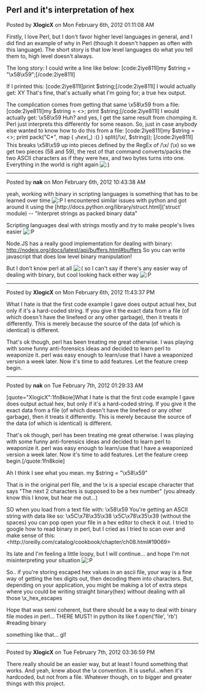 ## Perl and it's interpretation of hex
Posted by **XlogicX** on Mon February 6th, 2012 01:11:08 AM

Firstly, I love Perl, but I don't favor higher level languages in general, and I did find an example of why in Perl (though it doesn't happen as often with this language). The short story is that low level languages do what you tell them to, high level doesn't always.

The long story:
I could write a line like below:
[code:2iye811l]my $string = &quot;\x58\x59&quot;;[/code:2iye811l]

If I printed this:
[code:2iye811l]print $string;[/code:2iye811l]
I would actually get: XY
That's fine, that's actually what I'm going for; a true hex output.

The complication comes from getting that same \x58\x59 from a file:
[code:2iye811l]my $string = &lt;&gt;;
print $string;[/code:2iye811l]
I would actually get: \x58\x59
Huh? and yes, I get the same result from chomping it. Perl just interprets this differently for some reason. So, just in case anybody else wanted to know how to do this from a file:
[code:2iye811l]my $string = &lt;&gt;;
print pack(&quot;C*&quot;, map { $_ ? hex($_) &#58;() } split(/\\x/, $string));
[/code:2iye811l]
This breaks \x58\x59 up into pieces defined by the RegEx of /\\x/ (\x) so we get two pieces (58 and 59), the rest of that command converts/packs the two ASCII characters as if they were hex, and two bytes turns into one. Everything in the world is right again <!-- s:) --><img src="{SMILIES_PATH}/icon_e_smile.gif" alt=":)" title="Smile" /><!-- s:) -->

--------------------------------------------------------------------------------

Posted by **nak** on Mon February 6th, 2012 10:43:38 AM

yeah, working with binary in scripting languages is something that has to be learned over time <!-- s:P --><img src="{SMILIES_PATH}/icon_razz.gif" alt=":P" title="Razz" /><!-- s:P -->
I encountered similar issues with python and got around it using the [http&#58;//docs&#46;python&#46;org/library/struct&#46;html]('struct' module) -- &quot;Interpret strings as packed binary data&quot;

Scripting languages deal with strings mostly and _try_ to make people's lives easier <!-- s:P --><img src="{SMILIES_PATH}/icon_razz.gif" alt=":P" title="Razz" /><!-- s:P -->

Node.JS has a really good implementation for dealing with binary: <!-- m --><a class="postlink" href="http://nodejs.org/docs/latest/api/buffers.html#buffers">http://nodejs.org/docs/latest/api/buffers.html#buffers</a><!-- m -->
So you can write javascript that does low level binary manipulation!

But I don't know perl at all <!-- s:( --><img src="{SMILIES_PATH}/icon_e_sad.gif" alt=":(" title="Sad" /><!-- s:( --> so I can't say if there's any easier way of dealing with binary, but cool looking hack either way <!-- s:P --><img src="{SMILIES_PATH}/icon_razz.gif" alt=":P" title="Razz" /><!-- s:P -->

--------------------------------------------------------------------------------

Posted by **XlogicX** on Mon February 6th, 2012 11:43:37 PM

What I hate is that the first code example I gave does output actual hex, but only if it's a hard-coded string. If you give it the exact data from a file (of which doesn't have the linefeed or any other garbage), then it treats it differently. This is merely because the source of the data (of which is identical) is different.

That's ok though, perl has been treating me great otherwise. I was playing with some funny anti-forensics ideas and decided to learn perl to weaponize it. perl was easy enough to learn/use that I have a weaponized version a week later. Now it's time to add features. Let the feature creep begin.

--------------------------------------------------------------------------------

Posted by **nak** on Tue February 7th, 2012 01:29:33 AM

[quote=&quot;XlogicX&quot;:1fn8koie]What I hate is that the first code example I gave does output actual hex, but only if it's a hard-coded string. If you give it the exact data from a file (of which doesn't have the linefeed or any other garbage), then it treats it differently. This is merely because the source of the data (of which is identical) is different.

That's ok though, perl has been treating me great otherwise. I was playing with some funny anti-forensics ideas and decided to learn perl to weaponize it. perl was easy enough to learn/use that I have a weaponized version a week later. Now it's time to add features. Let the feature creep begin.[/quote:1fn8koie]

Ah I think I see what you mean.
my $string = &quot;\x58\x59&quot;

That is in the original perl file, and the \x is a special escape character that says &quot;The next 2 characters is supposed to be a hex number&quot; (you already know this I know, but hear me out...)

SO when you load from a text file with: \x58\x59
You're getting an ASCII string with data like so:
\x5C\x78\x35\x38           \x5C\x78\x35\x39
(without the spaces)
you can pop open your file in a hex editor to check it out.
I tried to google how to read binary in perl, but I cried as I tried to scan over and make sense of this: <http&#58;//oreilly&#46;com/catalog/cookbook/chapter/ch08&#46;html#19069>

Its late and I'm feeling a little loopy, but I will continue... and hope I'm not misinterpreting your situation <!-- s:P --><img src="{SMILIES_PATH}/icon_razz.gif" alt=":P" title="Razz" /><!-- s:P -->

So.. if you're storing escaped hex values in an ascii file, your way is a fine way of getting the hex digits out, then decoding them into characters.
But, depending on your application, you might be making a lot of extra steps where you could be writing straight binary(hex) without dealing with all those \x_hex_escapes

Hope that was semi coherent, but there should be a way to deal with binary file modes in perl... THERE MUST! in python its like f.open('file', 'rb') #reading binary

something like that... gl!

--------------------------------------------------------------------------------

Posted by **XlogicX** on Tue February 7th, 2012 03:36:59 PM

There really should be an easier way, but at least I found something that works. And yeah, knew about the \x convention. It is useful...when it's hardcoded, but not from a file. Whatever though, on to bigger and greater things with this project.
